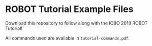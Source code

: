 # ROBOT Tutorial Example Files

Download this repository to follow along with the ICBO 2018 ROBOT Tutorial!

All commands used are available in `tutorial-commands.pdf`.
